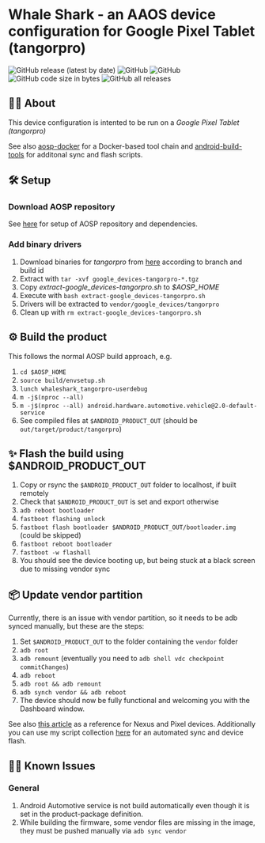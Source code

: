 # Whale Shark - an AAOS device configuration for Google Pixel Tablet (tangorpro)

![GitHub release (latest by date)](https://img.shields.io/github/v/release/alexanderwolz/android_device_whaleshark_tangorpro)
![GitHub](https://img.shields.io/badge/arch-arm64v8-orange)
![GitHub](https://img.shields.io/github/license/alexanderwolz/android_device_whaleshark_tangorpro)
![GitHub code size in bytes](https://img.shields.io/github/languages/code-size/alexanderwolz/android_device_whaleshark_tangorpro)
![GitHub all releases](https://img.shields.io/github/downloads/alexanderwolz/android_device_whaleshark_tangorpro/total?color=informational)

## 🧑‍💻 About

This device configuration is intented to be run on a *Google Pixel Tablet (tangorpro)*

See also [aosp-docker](https://github.com/alexanderwolz/aosp-docker) for a Docker-based tool chain and [android-build-tools](https://github.com/alexanderwolz/android-build-tools) for additonal sync and flash scripts.


## 🛠️ Setup

### Download AOSP repository

See [here](https://github.com/alexanderwolz/android_device_whaleshark_manifest/tree/android-14) for setup of AOSP repository and dependencies.

### Add binary drivers
1. Download binaries for *tangorpro* from [here](https://developers.google.com/android/drivers?hl=en) according to branch and build id
2. Extract with ```tar -xvf google_devices-tangorpro-*.tgz```
3. Copy *extract-google_devices-tangorpro.sh* to *$AOSP_HOME*
4. Execute with ```bash extract-google_devices-tangorpro.sh```
5. Drivers will be extracted to ```vendor/google_devices/tangorpro```
6. Clean up with ```rm extract-google_devices-tangorpro.sh```


## ⚙️ Build the product

This follows the normal AOSP build approach, e.g.
1. ```cd $AOSP_HOME```
2. ```source build/envsetup.sh```
3. ```lunch whaleshark_tangorpro-userdebug```
4. ```m -j$(nproc --all)```
5. ```m -j$(nproc --all) android.hardware.automotive.vehicle@2.0-default-service```
6. See compiled files at ```$ANDROID_PRODUCT_OUT``` (should be ```out/target/product/tangorpro```)


## ✨ Flash the build using $ANDROID_PRODUCT_OUT

1. Copy or rsync the ```$ANDROID_PRODUCT_OUT``` folder to localhost, if built remotely
2. Check that ```$ANDROID_PRODUCT_OUT``` is set and export otherwise
3. ```adb reboot bootloader```
4. ```fastboot flashing unlock```
5. ```fastboot flash bootloader $ANDROID_PRODUCT_OUT/bootloader.img``` (could be skipped)
6. ```fastboot reboot bootloader```
7. ```fastboot -w flashall```
8. You should see the device booting up, but being stuck at a black screen due to missing vendor sync

## 📦 Update vendor partition
Currently, there is an issue with vendor partition, so it needs to be adb synced manually, but these are the steps:

1. Set ```$ANDROID_PRODUCT_OUT``` to the folder containing the ```vendor``` folder
2. ```adb root```
3. ```adb remount``` (eventually you need to ```adb shell vdc checkpoint commitChanges```)
4. ```adb reboot```
5. ```adb root && adb remount```
6. ```adb synch vendor && adb reboot```
7. The device should now be fully functional and welcoming you with the Dashboard window.

See also [this article](https://source.android.com/docs/automotive/start/pixelxl) as a reference for Nexus and Pixel devices. Additionally you can use my script collection [here](https://github.com/alexanderwolz/android-build-tools) for an automated sync and device flash.


## 🧑‍💻 Known Issues

### General

1. Android Automotive service is not build automatically even though it is set in the product-package definition. 
2. While building the firmware, some vendor files are missing in the image, they must be pushed manually via ```adb sync vendor```
